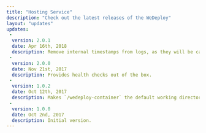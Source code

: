```yaml
---
title: "Hosting Service"
description: "Check out the latest releases of the WeDeploy"
layout: "updates"
updates:
 -
  version: 2.0.1
  date: Apr 16th, 2018
  description: Remove internal timestamps from logs, as they will be calculated by the platform.
 -
  version: 2.0.0
  date: Nov 21st, 2017
  description: Provides health checks out of the box.
 -
  version: 1.0.2
  date: Oct 12th, 2017
  description: Makes `/wedeploy-container` the default working directory so that relative paths resolve accordingly.
 -
  version: 1.0.0
  date: Oct 2nd, 2017
  description: Initial version.
---
```



